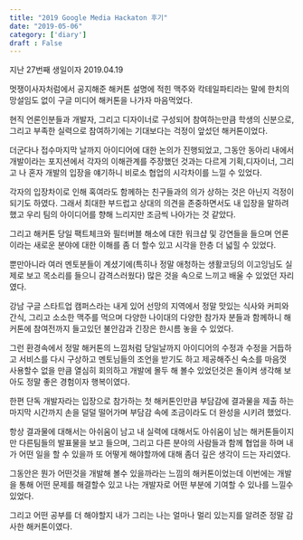 ```yaml
---
title: "2019 Google Media Hackaton 후기"
date: "2019-05-06"
category: ['diary']
draft : False
---
```




지난 27번째 생일이자 2019.04.19

멋쟁이사자처럼에서 공지해준 
해커톤 설명에 적힌 맥주와 칵테일파티라는 말에 한치의 망설임도 없이 구글 미디어 해커톤을 나가자 마음먹었다.


현직 언론인분들과 개발자, 그리고 디자이너로 구성되어 참여하는만큼 학생의 신분으로,
그리고 부족한 실력으로 참여하기에는 기대보다는 걱정이 앞섰던 해커톤이었다.

더군다나 접수마지막 날까지 아이디어에 대한 논의가 진행되었고, 
그동안 동아리 내에서 개발이라는 포지션에서 각자의 이해관계를 주장했던 것과는 다르게
기획,디자이너, 그리고 나 혼자 개발의 입장을 얘기하니 비로소 협업의 시각차이를 느낄 수 있었다.


각자의 입장차이로 인해 혹여라도 함께하는 친구들과의 의가 상하는 것은 아닌지 걱정이 되기도 하였다.
그래서 최대한 부드럽고 상대의 의견을 존중하면서도 내 입장을 말하려 했고 우리 팀의 아이디어를 향해 느리지만 조금씩 나아가는 것 같았다.


그리고 해커톤 당일 팩트체크와 필터버블 해소에 대한 워크샵 및 강연들을 들으며
언론이라는 새로운 분야에 대한 이해를 좀 더 할수 있고 시각을 한층 더 넓힐 수 있었다.

뿐만아니라 여러 멘토분들이 계셨기에(특히나 정말 애청하는 생활코딩의 이고잉님도 실제로 보고 목소리를 들으니 감격스러웠다) 많은 것을 속으로 느끼고 배울 수 있었던 자리였다.


강남 구글 스타트업 캠퍼스라는 내게 있어 선망의 지역에서 정말 맛있는 식사와 커피와 간식, 그리고 소소한 맥주를 먹으며
다양한 나이대의 다양한 참가자 분들과 함께하니 해커톤에 참여전까지 들고있던 불안감과 긴장은 한시름 놓을 수 있었다.

그런 환경속에서 정말 해커톤의 느낌처럼 당일날까지 아이디어의 수정과 수정을 거듭하고 서비스를 다시 구상하고 멘토님들의 조언을 받기도 하고 
제공해주신 숙소를 마음껏 사용할수 없을 만큼 열심히 회의하고 개발에 몰두 해 볼수 있었던것은 돌이켜 생각해 보아도 정말 좋은 경험이자 행복이였다.


한편 단독 개발자라는 입장으로 참가하는 첫 해커톤인만큼 부담감에 결과물을 제출 하는 마지막 시간까지 손을 덜덜 떨어가며 부담감 속에 조금이라도 더 완성을 시키려 했었다.


항상 결과물에 대해서는 아쉬움이 남고 내 실력에 대해서도 아쉬움이 남는 해커톤들이지만 다른팀들의 발표물을 보고 들으며,
그리고 다른 분야의 사람들과 함께 협업을 하며 내가 어떤 일을 할 수 있을까
또 어떻게 해야할까에 대해 좀더 깊은 생각이 드는 자리였다.


그동안은 뭔가 어떤것을 개발해 볼수 있을까라는 느낌의 해커톤이었는데 이번에는 개발을 통해 어떤 문제를 해결할수 있고 
나는 개발자로 어떤 부분에 기여할 수 있나를 느낄수 있었다.

그리고 어떤 공부를 더 해야할지 
내가 그리는 나는 얼마나 멀리 있는지를 알려준 정말 감사한 해커톤이였다.